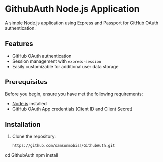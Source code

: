 # GithubAuth Node.js Application

A simple Node.js application using Express and Passport for GitHub OAuth authentication.

## Features

- GitHub OAuth authentication
- Session management with `express-session`
- Easily customizable for additional user data storage

## Prerequisites

Before you begin, ensure you have met the following requirements:

- [Node.js](https://nodejs.org/) installed
- GitHub OAuth App credentials (Client ID and Client Secret)

## Installation

1. Clone the repository:

   ```bash
   https://github.com/samsonmobisa/GithubAuth.git


cd GithubAuth 
npm install
